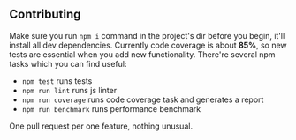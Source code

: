 
## Contributing

Make sure you run `npm i` command in the project's dir before you begin, it'll install all dev dependencies. Currently
code coverage is about **85%**, so new tests are essential when you add new functionality. There're several npm tasks
which you can find useful:

- `npm test` runs tests
- `npm run lint` runs js linter
- `npm run coverage` runs code coverage task and generates a report
- `npm run benchmark` runs performance benchmark

One pull request per one feature, nothing unusual.


